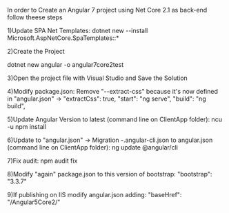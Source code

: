 In order to Create an Angular 7 project using Net Core 2.1 as back-end follow theese steps

1)Update SPA Net Templates:
dotnet new --install Microsoft.AspNetCore.SpaTemplates::*


2)Create the Project

dotnet new angular -o angular7core2test


3)Open the project file with Visual Studio and Save the Solution


4)Modify package.json:
Remove "--extract-css" because it's now defined in "angular.json" -> "extractCss": true,
"start": "ng serve",
"build": "ng build",


5)Update Angular Version to latest (command line on ClientApp folder):
ncu -u
npm install


6)Update to "angular.json" -> Migration -.angular-cli.json to angular.json (command line on ClientApp folder):
ng update @angular/cli


7)Fix audit: npm audit fix


8)Modify "again" package.json to this version of bootstrap:
"bootstrap": "3.3.7"


9)If publishing on IIS modify angular.json adding:
"baseHref": "/Angular5Core2/"
